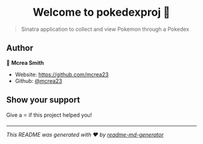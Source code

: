 <h1 align="center">Welcome to pokedexproj 👋</h1>
<p>
</p>

> Sinatra application to collect and view Pokemon through a Pokedex

## Author

👤 **Mcrea Smith**

* Website: https://github.com/mcrea23
* Github: [@mcrea23](https://github.com/mcrea23)

## Show your support

Give a ⭐️ if this project helped you!

***
_This README was generated with ❤️ by [readme-md-generator](https://github.com/kefranabg/readme-md-generator)_
